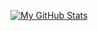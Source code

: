 [![My GitHub Stats](https://github-readme-stats.vercel.app/api?username=PawelHry&show_icons=true&theme=radical)](https://github.com/anuraghazra/github-readme-stats)
